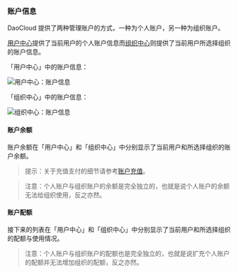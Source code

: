 ### 账户信息

<!-- TODO: 术语表：个人账户、组织账户、配额 -->

DaoCloud 提供了两种管理账户的方式，一种为个人账户，另一种为组织账户。

[用户中心](user.md)提供了当前用户的个人账户信息而[组织中心](organization.md)则提供了当前用户所选择组织的账户信息。

「用户中心」中的账户信息：

![用户中心：账户信息](/img/screenshots/features/profiles/account/user-account-info.png)

「组织中心」中的账户信息：

![组织中心：账户信息](/img/screenshots/features/profiles/account/org-account-info.png)

#### 账户余额

账户余额在「用户中心」和「组织中心」中分别显示了当前用户和所选择组织的账户余额。

> 提示：关于充值支付的细节请参考[账户充值](payment.md)。

> 注意：个人账户与组织账户的余额是完全独立的，也就是说个人账户的余额无法给组织使用，反之亦然。

#### 账户配额

接下来的列表在「用户中心」和「组织中心」中分别显示了当前用户和所选择组织的配额与使用情况。

> 注意：个人账户与组织账户的配额也是完全独立的，也就是说扩充个人账户的配额并无法增加组织的配额，反之亦然。
